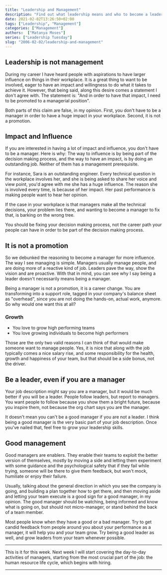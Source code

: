 ```yaml
---
title: "Leadership and Management"
description: "Find out what leadership means and who to become a leader"
date: 2021-02-02T13:26:50+02:00
tags: ["Leadership", "Management"]
categories: ["Management"]
authors:  ["Matanya Moses"]
series: ["Leadership Tuesday"]
slug: "2006-02-02/leadership-and-management"
---
```


## Leadership is not management
During my career I have heard people with aspirations to have larger influence
on things in their workplace. It is a great thing to want to be involved, eager
to have an impact and willingness to do what it takes to achieve it. However,
that being said, along this desire comes a statement I don't agree with. The
statement is: "And in order to have that impact, I need to be promoted to a
managerial position". 

Both parts of this claim are false, in my opinion. First, you don't have to be a
manager in order to have a huge impact in your workplace. Second, it is not a promotion.

## Impact and Influence
If you are interested in having a lot of impact and influence, you don't have to
be a manager. Here is why: The way to influence is by being part of the
decision making process, and the way to have an impact, is by doing an
outstanding job. Neither of them has a management prerequisite. 

For instance, Sara is an outstanding engineer. Every technical question in
the workplace involves her, and she is being asked to share her voice and view
point, you'd agree with me she has a huge influence. The reason she is involved every time,
is because of her impact. Her past performance is making people want to hear
her opinion. 

If the case in your workplace is that managers make all the technical decisions,
your problem lies there, and wanting to become a manager to fix that, is barking
on the wrong tree. 

You should be fixing your decision making process, not the career path your
people can have in order to be part of the decision making process. 

## It is not a promotion
So we debunked the reasoning to become a manager for more influence. The way I
see managing is simple. Managers usually manage people, and are doing more of
a reactive kind of job. Leaders pave the way, show the vision and are proactive.
With that in mind, you can see why I say being a leader doesn't necessarily
means being a manager. 

Being a manager is not a promotion, it is a career change.
You are transforming into a support role, tagged in your company's balance sheet
as "overhead", since you are not doing the hands-on, actual work, anymore. So why
would one want this at all?

### Growth
* You love to grow high performing teams
* You love growing individuals to become high performers

Those are the only two valid reasons I can think of that would make someone want
to manage people. Yes, it is nice that along with the job typically comes a nice
salary rise, and some responsibility for the health, growth and happiness of
your team, but that should be a side bonus, not the driver. 

## Be a leader, even if you are a manager
Your job description might say you are a manager, but it would be much better if
you will be a leader. People follow leaders, but report to managers. You want
people to follow because you show them a bright future, because you inspire
them, not because the org chart says you are the manager. 

It doesn't mean you can't be a good manager if you are not a leader. I think
being a good manager is the very basic part of your job description. Once you've
nailed that, feel free to grow your leadership skills. 

## Good management
Good managers are enablers. They enable their teams to exploit the better
version of themselves, mostly by moving a side and letting them experiment with
some guidance and the psychological safety that if they fail while trying,
someone will be there to give them feedback, but won't mock, humiliate or enjoy
their failure. 

Usually, talking about the general direction in which you see the company is
going, and building a plan together how to get there, and then moving aside and
letting your team execute is a good sign for a good manager, in my opinion. The
good manager should be watching, being informed and know what is going on, but
should not micro-manager, or stand behind the back of a team member. 

Most people know when they have a good or a bad manager. Try to get candid
feedback from people around you about your performance as a manager, it will help you
and your team grow. Try being a good leader as well, and grow leaders from your
team whenever possible. 

---

This is it for this week. Next week I will start covering the day-to-day
activities of managers, starting from the most crucial part of the job: the
human resource life cycle, which begins with hiring. 

---
